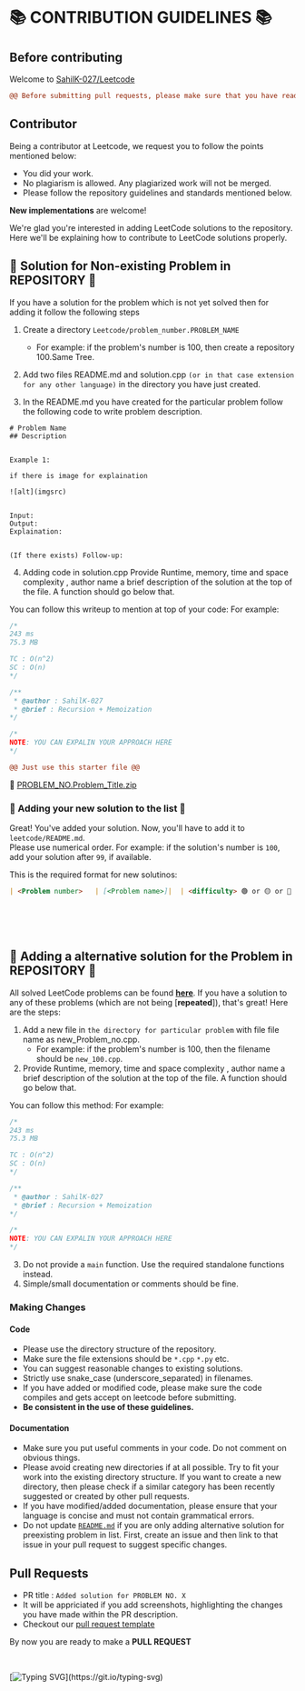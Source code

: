 # 📚 CONTRIBUTION GUIDELINES 📚

## Before contributing
Welcome to [SahilK-027/Leetcode](https://github.com/SahilK-027/LeetCode)

```diff
@@ Before submitting pull requests, please make sure that you have read the whole guidelines @@

```

## Contributor

Being a contributor at Leetcode, we request you to follow the points mentioned below:

- You did your work.
- No plagiarism is allowed. Any plagiarized work will not be merged.
- Please follow the repository guidelines and standards mentioned below.

**New implementations** are welcome!

We're glad you're interested in adding LeetCode solutions to the repository.
Here we'll be explaining how to contribute to LeetCode solutions properly.

## 📝 Solution for Non-existing Problem in REPOSITORY 📝
If you have a solution for the problem which is not yet solved then for adding it follow the following steps

1. Create a directory `Leetcode/problem_number.PROBLEM_NAME`
    - For example: if the problem's number is 100, then create a repository 100.Same Tree.

2. Add two files README.md and solution.cpp `(or in that case extension for any other language)` in the directory you have just created.

3. In the README.md you have created for the particular problem follow the following code to write problem description.
```
# Problem Name
## Description


Example 1:

if there is image for explaination

![alt](imgsrc)


Input:
Output: 
Explaination:


(If there exists) Follow-up: 

```
4. Adding code in solution.cpp
Provide Runtime, memory, time and space complexity , author name a brief description of the solution at the top of the file. A function should go below that. 

You can follow this writeup to mention at top of your code: 
For example:
```cpp
/*
243 ms
75.3 MB

TC : O(n^2)
SC : O(n)
*/

/**
 * @author : SahilK-027
 * @brief : Recursion + Memoization
*/

/*
NOTE: YOU CAN EXPALIN YOUR APPROACH HERE
*/
```


``` diff
@@ Just use this starter file @@
```
🏁 [PROBLEM_NO.Problem_Title.zip](https://github.com/SahilK-027/LeetCode/files/10328767/PROBLEM_NO.Problem_Title.zip)
<br/>

### 📜 Adding your new solution to the list 📜

Great! You've added your solution. Now, you'll have to add it to `leetcode/README.md`.\
Please use numerical order. For example: if the solution's number is `100`, add your solution after `99`, if available.

This is the required format for new solutinos:

```markdown
| <Problem number>   | [<Problem name>]|  | <difficulty> 🟢 or 🟡 or 🔴 |[solution](LEAVE THIS SPACE EMPTY)|  
```

<br/>
<br/>
<br/>


## 📝 Adding a alternative solution for the Problem in REPOSITORY 📝

All solved LeetCode problems can be found [**here**](https://github.com/SahilK-027/LeetCode).
If you have a solution to any of these problems (which are not being [**repeated**]), that's great! Here are the steps:

1. Add a new file in `the directory for particular problem` with file file name as new_Problem_no.cpp.
    - For example: if the problem's number is 100, then the filename should be `new_100.cpp`.
2. Provide Runtime, memory, time and space complexity , author name a brief description of the solution at the top of the file. A function should go below that. 

You can follow this method: 
For example:
```cpp
/*
243 ms
75.3 MB

TC : O(n^2)
SC : O(n)
*/

/**
 * @author : SahilK-027
 * @brief : Recursion + Memoization
*/

/*
NOTE: YOU CAN EXPALIN YOUR APPROACH HERE
*/
```

3. Do not provide a `main` function. Use the required standalone functions instead.
4. Simple/small documentation or comments should be fine.



### Making Changes

#### Code

- Please use the directory structure of the repository.
- Make sure the file extensions should be `*.cpp` `*.py` etc.
- You can suggest reasonable changes to existing solutions.
- Strictly use snake_case (underscore_separated) in filenames.
- If you have added or modified code, please make sure the code compiles and gets accept on leetcode before submitting.
- **Be consistent in the use of these guidelines.**

#### Documentation

- Make sure you put useful comments in your code. Do not comment on obvious things.
- Please avoid creating new directories if at all possible. Try to fit your work into the existing directory structure. If you want to create a new directory, then please check if a similar category has been recently suggested or created by other pull requests.
- If you have modified/added documentation, please ensure that your language is concise and must not contain grammatical errors.
- Do not update [`README.md`](https://github.com/SahilK-027/LeetCode/blob/main/README.md) if you are only adding alternative solution for preexisting problem in list.  First, create an issue and then link to that issue in your pull request to suggest specific changes.

## Pull Requests

- PR title : `Added solution for PROBLEM NO. X`
- It will be appriciated if you add screenshots, highlighting the changes you have made within the PR description.
- Checkout our [pull request template](https://github.com/SahilK-027/LeetCode/blob/main/.github/workflows/pull_request_template.md)

By now you are ready to make a **PULL REQUEST**

<br/>

[![Typing SVG](https://readme-typing-svg.herokuapp.com?font=IBM+Plex+Sans&color=ff1493&size=36&lines=‎‎‎‎‎‎‎‎‎‎‎‎‎‎‎‎‎‎‎‎‎+Happy+LeetCoding!;)](https://git.io/typing-svg)
